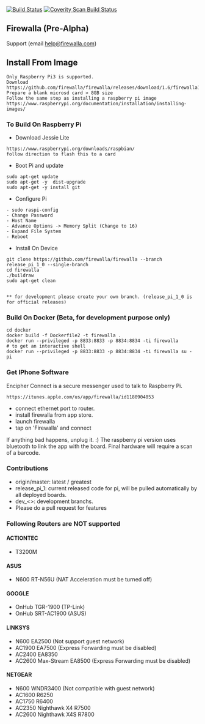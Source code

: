 [![Build Status](https://travis-ci.org/firewalla/firewalla.svg?branch=master)](https://travis-ci.org/firewalla/firewalla)
<a href="https://scan.coverity.com/projects/firewalla-firewalla">
  <img alt="Coverity Scan Build Status"
       src="https://scan.coverity.com/projects/11583/badge.svg"/>
</a>
## Firewalla  (Pre-Alpha)
Support (email help@firewalla.com)
## Install From Image
```
Only Raspberry Pi3 is supported.  
Download https://github.com/firewalla/firewalla/releases/download/1.6/firewalla1.6a.img.gz
Prepare a blank microsd card > 8GB size
Follow the same step as installing a raspberry pi image
https://www.raspberrypi.org/documentation/installation/installing-images/
```

### To Build On Raspberry Pi
- Download Jessie Lite
```
https://www.raspberrypi.org/downloads/raspbian/
follow direction to flash this to a card
```
- Boot Pi and update
```
sudo apt-get update
sudo apt-get -y  dist-upgrade
sudo apt-get -y install git

```
- Configure Pi
```
- sudo raspi-config
- Change Password
- Host Name
- Advance Options -> Memory Split (Change to 16)
- Expand File System
- Reboot
```

- Install On Device
```
git clone https://github.com/firewalla/firewalla --branch release_pi_1_0 --single-branch
cd firewalla
./buildraw
sudo apt-get clean


** for development please create your own branch. (release_pi_1_0 is for official releases)

```

### Build On Docker (Beta, for development purpose only)
```
cd docker
docker build -f Dockerfile2 -t firewalla .
docker run --privileged -p 8833:8833 -p 8834:8834 -ti firewalla
# to get an interactive shell
docker run --privileged -p 8833:8833 -p 8834:8834 -ti firewalla su - pi
```

### Get IPhone Software

Encipher Connect is a secure messenger used to talk to Raspberry Pi.

```
https://itunes.apple.com/us/app/firewalla/id1180904053
```

* connect ethernet port to router.
* install firewalla from app store.
* launch firewalla 
* tap on 'Firewalla' and connect

If anything bad happens, unplug it. :)  The raspberry pi version uses bluetooth to link the app with the board. Final hardware will require a scan of a barcode.

### Contributions

* origin/master:  latest / greatest
* release_pi_1:   current released code for pi, will be pulled automatically by all deployed boards.
* dev_<>: development branchs.
* Please do a pull request for features


### Following Routers are NOT supported

#### ACTIONTEC
* T3200M 

#### ASUS
* N600 RT-N56U (NAT Acceleration must be turned off)

#### GOOGLE
* OnHub TGR-1900 (TP-Link)
* OnHub SRT-AC1900 (ASUS)

#### LINKSYS
* N600 EA2500 (Not support guest network)
* AC1900 EA7500 (Express Forwarding must be disabled)
* AC2400 EA8350
* AC2600 Max-Stream EA8500 (Express Forwarding must be disabled)

#### NETGEAR
* N600 WNDR3400 (Not compatible with guest network)
* AC1600 R6250
* AC1750 R6400 
* AC2350 Nighthawk X4 R7500
* AC2600 Nighthawk X4S R7800 






